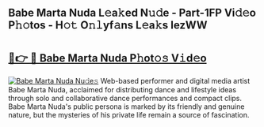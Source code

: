 ## Babe Marta Nuda L𝚎a𝚔ed N𝚞𝚍e - Part-1FP Vi𝚍𝚎o P𝚑𝚘tos - H𝚘𝚝 O𝚗𝚕yf𝚊ns L𝚎a𝚔s IezWW

# <h2><a href="http://kf0hza.oniu.top/?m=Babe+Marta+Nuda">🔗👉 🔴 Babe Marta Nuda P𝚑ot𝚘𝚜 V𝚒d𝚎o</a></h2>

[![Babe Marta Nuda Nu𝚍e𝚜](https://i.imgur.com/0qMVB7G.gif)](http://kf0hza.oniu.top/?m=Babe+Marta+Nuda)
Web-based performer and digital media artist Babe Marta Nuda, acclaimed for distributing dance and lifestyle ideas through solo and collaborative dance performances and compact clips. Babe Marta Nuda's public persona is marked by its friendly and genuine nature, but the mysteries of his private life remain a source of fascination.  

